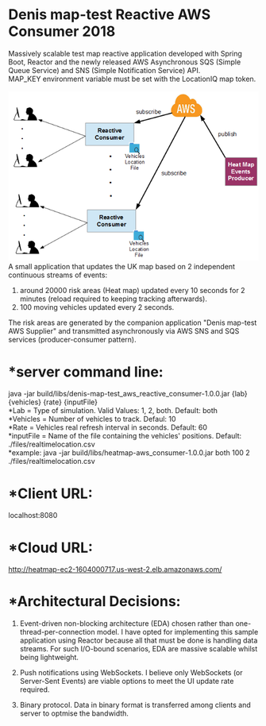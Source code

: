# Denis map-test Reactive AWS Consumer 2018
Massively scalable test map reactive application developed with Spring Boot, Reactor and the newly released AWS Asynchronous SQS (Simple Queue Service) and SNS (Simple Notification Service) API.
<br>MAP_KEY environment variable must be set with the LocationIQ map token.
<br>
<br>
<img src="Architecture.PNG"> 
<br>
A small application that updates the UK map based on 2 independent continuous streams of events:  
1) around 20000 risk areas (Heat map) updated every 10 seconds for 2 minutes (reload required to keeping tracking afterwards).
2) 100 moving vehicles updated every 2 seconds.

The risk areas are generated by the companion application "Denis map-test AWS Supplier" and transmitted asynchronously via AWS SNS and SQS services (producer-consumer pattern).

*server command line:
=====================
java -jar build/libs/denis-map-test_aws_reactive_consumer-1.0.0.jar {lab} {vehicles} {rate} {inputFile}
<br>*Lab = Type of simulation. Valid Values: 1, 2, both. Default: both
<br>*Vehicles = Number of vehicles to track. Defaul: 10
<br>*Rate = Vehicles real refresh interval in seconds. Default: 60
<br>*inputFile = Name of the file containing the vehicles' positions. Default: ./files/realtimelocation.csv
<br>*example: java -jar build/libs/heatmap-aws_consumer-1.0.0.jar both 100 2 ./files/realtimelocation.csv

*Client URL:
============
localhost:8080

*Cloud URL:
===========
http://heatmap-ec2-1604000717.us-west-2.elb.amazonaws.com/

*Architectural Decisions:
=========================
1) Event-driven non-blocking architecture (EDA) chosen rather than one-thread-per-connection model. I have opted for implementing this sample application using Reactor because all that must be done is handling data streams. For such I/O-bound scenarios, EDA are massive scalable whilst being lightweight.

2) Push notifications using WebSockets. I believe only WebSockets (or Server-Sent Events) are viable options to meet the UI update rate required.

3) Binary protocol. Data in binary format is transferred among clients and server to optmise the bandwidth.





